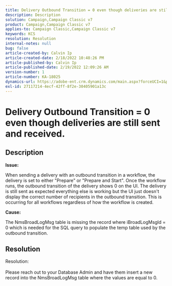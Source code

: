 ```yaml
---
title: Delivery Outbound Transition = 0 even though deliveries are still sent and received.
description: Description
solution: Campaign,Campaign Classic v7
product: Campaign,Campaign Classic v7
applies-to: Campaign Classic,Campaign Classic v7
keywords: KCS
resolution: Resolution
internal-notes: null
bug: false
article-created-by: Calvin Ip
article-created-date: 2/18/2022 10:48:26 PM
article-published-by: Calvin Ip
article-published-date: 2/19/2022 12:09:26 AM
version-number: 1
article-number: KA-18025
dynamics-url: https://adobe-ent.crm.dynamics.com/main.aspx?forceUCI=1&pagetype=entityrecord&etn=knowledgearticle&id=f3aab6de-0c91-ec11-b400-00224804a63f
exl-id: 27117214-4ecf-42ff-8f2e-30405901a13c
---
```

# Delivery Outbound Transition = 0 even though deliveries are still sent and received.

## Description


<b>Issue:</b>

When sending a delivery with an outbound transition in a workflow, the delivery is set to either "Prepare" or "Prepare and Start". Once the workflow runs, the outbound transition of the delivery shows 0 on the UI. The delivery is still sent as expected everything else is working but the UI just doesn't display the correct number of recipients in the outbound transition. This is occurring for all workflows regardless of how the workflow is created.



<b>Cause:</b>

The NmsBroadLogMsg table is missing the record where iBroadLogMsgId = 0 which is needed for the SQL query to populate the temp table used by the outbound transition.


## Resolution

Resolution:<br><br>
Please reach out to your Database Admin and have them insert a new record into the NmsBroadLogMsg table where the values are equal to 0.
